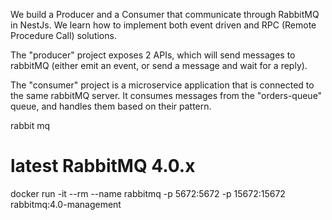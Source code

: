 We build a Producer and a Consumer that communicate through RabbitMQ in NestJs. We learn how to implement both event driven and RPC (Remote Procedure Call) solutions.

The "producer" project exposes 2 APIs, which will send messages to rabbitMQ (either emit an event, or send a message and wait for a reply).

The "consumer" project is a microservice application that is connected to the same rabbitMQ server. It consumes messages from the "orders-queue" queue, and handles them based on their pattern.


rabbit mq 
# latest RabbitMQ 4.0.x
docker run -it --rm --name rabbitmq -p 5672:5672 -p 15672:15672 rabbitmq:4.0-management
